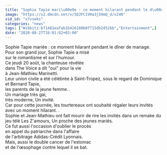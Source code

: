 ```yaml
---
title: "Sophie Tapie mari\u00e9e : ce moment hilarant pendant le d\u00eener de mariage"
image: "https://s2.dmcdn.net/v/SQJFC1VHa3j59mQ_d/x240"
vid_id: "x7vseks"
categories: "news"
tags: ["Wibbitz-b71481eafab1b426180b0f715db2d526b","Entertainment",]
date: "2020-08-27T16:01:02+03:00"
---
```

Sophie Tapie mariée : ce moment hilarant pendant le dîner de mariage.  <br>Pour son grand jour, Sophie Tapie a misé   <br>sur le romantisme et sur l'humour.  <br>Ce jeudi 20 août, la chanteuse révélée   <br>dans The Voice a dit &quot;oui&quot; pour la vie   <br>à Jean-Mathieu Marinetti.  <br>Leur union civile a été célébrée à Saint-Tropez, sous le regard de Dominique et Bernard Tapie,   <br>les parents de la jeune femme. .  <br>Un mariage très gai,   <br>très moderne, Un invité.  <br>Car pour cette journée, les tourtereaux ont souhaité régaler leurs invités avec un moment hilarant. .  <br>Sophie et Jean-Mathieu ont fait mourir de rire les invités dans un remake du jeu télé Les Z'amours, Un proche des jeunes mariés.  <br>Ce fut aussi l'occasion d'oublier le procès   <br>en appel du patriarche dans l'affaire   <br>de l'arbitrage Adidas-Crédit Lyonnais.  <br>Mais, aussi le double cancer de l'estomac   <br>et de l'œsophage contre lequel il se bat.
